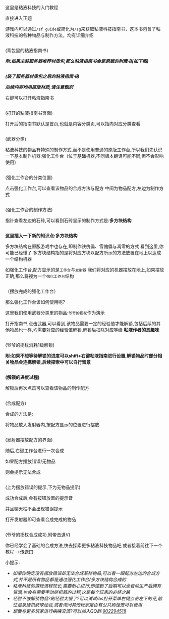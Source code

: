 这里是粘液科技的入门教程

直接进入正题

游戏内可以通过`/sf guide`或简化为`/sg`来获取粘液科技指南书，这本书包含了粘液科技的各种物品与制作方法，均有详细介绍

<img src="../.gitbook/images/sg获取.png" alt="" data-size="original">

(背包里的粘液指南书)

___附:如果未装服务器推荐材质包,那么粘液指南书会是原版的附魔书(如下图)___

<img src="../.gitbook/images/sg材质.png" alt="" data-size="original">

___(装了服务器材质包之后的粘液指南书)___

___后续内容均用原版材质,请注意甄别___

右键可以打开粘液指南书

<img src="../.gitbook/images/sg界面.png" alt="" data-size="original">

(打开的粘液指南书页面)

打开后的指南书默认是首页,也就是内容分类页,可以指向对应分类查看

<img src="../.gitbook/images/sg浏览.png" alt="" data-size="original">

(武器分类)

粘液科技的物品有特殊的制作方式,而不是使用普通的原版工作台,所以我们先认识一下基本制作机器:强化工作台（位于基础机器,不同版本翻译可能不同,但不会影响使用）

<img src="../.gitbook/images/sg-强化工作台1.png" alt="" data-size="original">

(强化工作台的分类位置)

点击强化工作台,可以查看该物品的合成方法与配方
中间为物品配方,左边为制作方式

<img src="../.gitbook/images/sg-强化工作台2.png" alt="" data-size="original">

(强化工作台的制作方法)

指针查看左边的石砖,可以看到石砖显示的制作方式是:__多方块结构__

<img src="../.gitbook/images/sg-合成方式1.png" alt="" data-size="original">

__这里插入一下新的知识点:多方块结构__

多方块结构在原版游戏中也存在,即制作铁傀儡、雪傀儡与凋零的方式
看到这里,你可能已经懂了
多方块结构指的是将对应方块以配方所示的方法放置在地上以达成一个结构机器

如强化工作台,配方显示的是`工作台`与`发射器`
我们将对应的机器摆放在地上,如果摆放正确,那么将视为一个`强化工作台`结构

<img src="../.gitbook/images/sg-强化工作台3.png" alt="" data-size="original">

（摆放完成的强化工作台）

那么强化工作台该如何使用呢?

这里我们使用武器分类里的物品:`爷爷的拐杖`作为演示

打开指南书,点击武器,可以看到,该物品需要一定的经验值才能解锁,包括后续的其他物品也一样,均需要对应的经验值解锁,解锁后扣除对应等级 
__~~粘液作者的恶趣味~~__

<img src="../.gitbook/images/sg-合成1.png" alt="" data-size="original">

(爷爷的拐杖消耗1级解锁)

__附:如果不想等待解锁的进度可以shift+右键粘液指南进行设置,解锁物品时部分相关物品会连携解锁,后续探索中可以自行留意__

<img src="../.gitbook/images/sg-提示1.png" alt="" data-size="original">

__(解锁的进度过程)__

解锁后再次点击可以查看该物品的制作配方

<img src="../.gitbook/images/sg-合成2.png" alt="" data-size="original">

(合成配方)

合成的方法是:

将物品放入发射器内,按配方显示的位置进行摆放

<img src="../.gitbook/images/sg-合成3.png" alt="" data-size="original">

(发射器摆放配方的界面)

随后,右键工作台进行一次合成

如果配方摆放错误/无物品

则会提示无法合成

<img src="../.gitbook/images/sg-提示2.png" alt="" data-size="original">

(上为摆放错误的提示,下为无物品提示)

成功合成后,会有按钮放置的提示音

并且聊天栏不会出现错误提示

打开发射器即可查看合成完成的物品

<img src="../.gitbook/images/sg-合成4.png" alt="" data-size="original">

(爷爷的拐杖合成成功,附带击退V)

你已经学会了基础的合成方法,快去探索更多粘液科技物品吧,或者接着前往下一个教程——>[传送门](../../slimefun/1.2.md)

小提示:
* *如果你确定没有摆放错误却无法合成某样物品,可以看一眼配方左边的合成方式,并不是所有物品都是通过强化工作台/多方块结构合成的*
* *粘液科技的游玩流程较长,需要耐心进行,即便到了后期可以全自动生产后拥有资源,也会有需要手动搓机器的过程,这是每个玩家的必经之路*
* *经验不够解锁物品?刷经验太慢了?可以试试/bs打开菜单右键点击左下的花,前往温泉挂机获取经验,或者询问其他玩家是否有公共刷怪笼可以使用*
* *想要与更多玩家进行~~病情~~交流?可以加入QQ群:<a href="http://qm.qq.com/cgi-bin/qm/qr?_wv=1027&k=Jg8m2DpVKarkWNR-F_2qsHTZWAxpIr1F&authKey=gpewqg7FWMxJQNxCTrZQeiK1D69tZhlgFC1x35N96fQ%2FF8VCq3fdf93sPBq8TxiL&noverify=0&group_code=902294518" title="点我进群">902294518</a>*
